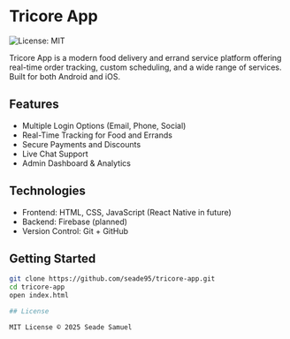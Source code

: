 # Tricore App

![License: MIT](https://img.shields.io/badge/License-MIT-yellow.svg)

Tricore App is a modern food delivery and errand service platform offering real-time order tracking, custom scheduling, and a wide range of services. Built for both Android and iOS.

## Features

- Multiple Login Options (Email, Phone, Social)
- Real-Time Tracking for Food and Errands
- Secure Payments and Discounts
- Live Chat Support
- Admin Dashboard & Analytics

## Technologies

- Frontend: HTML, CSS, JavaScript (React Native in future)
- Backend: Firebase (planned)
- Version Control: Git + GitHub

## Getting Started

```bash
git clone https://github.com/seade95/tricore-app.git
cd tricore-app
open index.html

## License

MIT License © 2025 Seade Samuel
